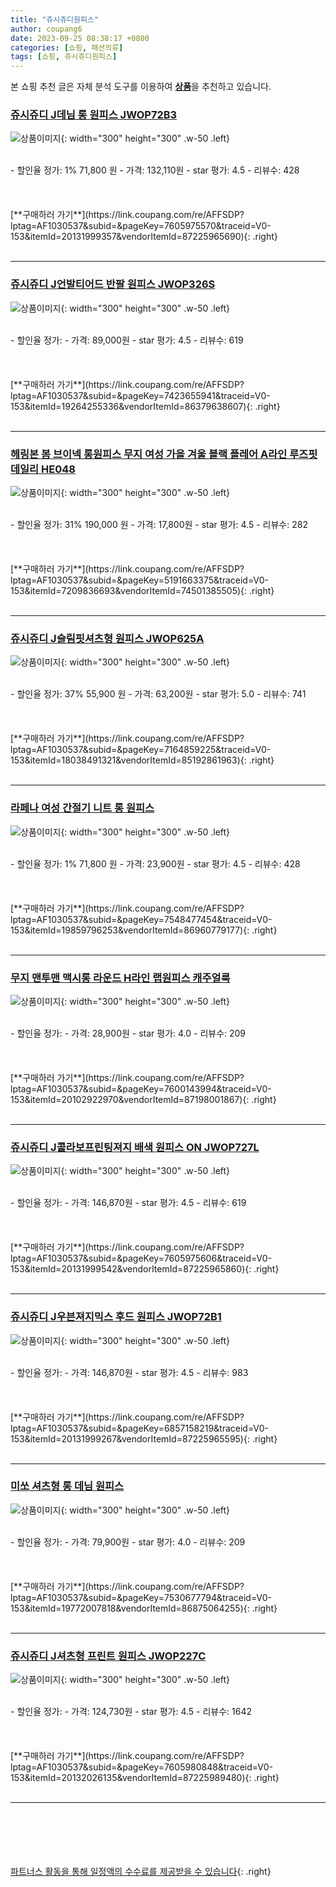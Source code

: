 ```yaml
---
title: "쥬시쥬디원피스"
author: coupang6
date: 2023-09-25 08:38:17 +0800
categories: [쇼핑, 패션의류]
tags: [쇼핑, 쥬시쥬디원피스]
---
```


본 쇼핑 추천 글은 자체 분석 도구를 이용하여 [**상품**](https://link.coupang.com/a/bao1ui)을 추천하고 있습니다.

### [쥬시쥬디 J데님 롱 원피스 JWOP72B3](https://link.coupang.com/re/AFFSDP?lptag=AF1030537&subid=&pageKey=7605975570&traceid=V0-153&itemId=20131999357&vendorItemId=87225965690)

![상품이미지](https://thumbnail9.coupangcdn.com/thumbnails/remote/230x230ex/image/rs_quotation_api/uuoy585k/d2a7a331bea64c25b98bfdfb9a42647c.jpg){: width="300" height="300" .w-50 .left}


<br>
- 할인율 정가: 1%  71,800   원
- 가격: 132,110원
- star 평가: 4.5
- 리뷰수: 428
<br>
<br>
<br>
<br>
[**구매하러 가기**](https://link.coupang.com/re/AFFSDP?lptag=AF1030537&subid=&pageKey=7605975570&traceid=V0-153&itemId=20131999357&vendorItemId=87225965690){: .right}
<br>
<br>

---

### [쥬시쥬디 J언발티어드 반팔 원피스 JWOP326S](https://link.coupang.com/re/AFFSDP?lptag=AF1030537&subid=&pageKey=7423655941&traceid=V0-153&itemId=19264255336&vendorItemId=86379638607)

![상품이미지](https://thumbnail6.coupangcdn.com/thumbnails/remote/230x230ex/image/retail/images/2023/06/25/17/3/3ea28380-a3c7-46d2-aa68-4d9ee14c747a.jpg){: width="300" height="300" .w-50 .left}


<br>
- 할인율 정가: 
- 가격: 89,000원
- star 평가: 4.5
- 리뷰수: 619
<br>
<br>
<br>
<br>
[**구매하러 가기**](https://link.coupang.com/re/AFFSDP?lptag=AF1030537&subid=&pageKey=7423655941&traceid=V0-153&itemId=19264255336&vendorItemId=86379638607){: .right}
<br>
<br>

---

### [헤링본 봄 브이넥 롱원피스 무지 여성 가을 겨울 블랙 플레어 A라인 루즈핏 데일리 HE048](https://link.coupang.com/re/AFFSDP?lptag=AF1030537&subid=&pageKey=5191663375&traceid=V0-153&itemId=7209836693&vendorItemId=74501385505)

![상품이미지](https://thumbnail9.coupangcdn.com/thumbnails/remote/230x230ex/image/vendor_inventory/b5c8/865333dc125afd04edea54a578fb3ad881c6343219f50e0287315c466c7f.jpg){: width="300" height="300" .w-50 .left}


<br>
- 할인율 정가: 31%  190,000   원
- 가격: 17,800원
- star 평가: 4.5
- 리뷰수: 282
<br>
<br>
<br>
<br>
[**구매하러 가기**](https://link.coupang.com/re/AFFSDP?lptag=AF1030537&subid=&pageKey=5191663375&traceid=V0-153&itemId=7209836693&vendorItemId=74501385505){: .right}
<br>
<br>

---

### [쥬시쥬디 J슬림핏셔츠형 원피스 JWOP625A](https://link.coupang.com/re/AFFSDP?lptag=AF1030537&subid=&pageKey=7164859225&traceid=V0-153&itemId=18038491321&vendorItemId=85192861963)

![상품이미지](https://thumbnail8.coupangcdn.com/thumbnails/remote/230x230ex/image/rs_quotation_api/r9ylwfuf/acb468c832a44827963218824f95ea39.jpg){: width="300" height="300" .w-50 .left}


<br>
- 할인율 정가: 37%  55,900   원
- 가격: 63,200원
- star 평가: 5.0
- 리뷰수: 741
<br>
<br>
<br>
<br>
[**구매하러 가기**](https://link.coupang.com/re/AFFSDP?lptag=AF1030537&subid=&pageKey=7164859225&traceid=V0-153&itemId=18038491321&vendorItemId=85192861963){: .right}
<br>
<br>

---

### [라페나 여성 간절기 니트 롱 원피스](https://link.coupang.com/re/AFFSDP?lptag=AF1030537&subid=&pageKey=7548477454&traceid=V0-153&itemId=19859796253&vendorItemId=86960779177)

![상품이미지](https://thumbnail8.coupangcdn.com/thumbnails/remote/230x230ex/image/vendor_inventory/0365/a275372854e39b110ec0cd1a247b3d395d5d160d1cd01d3f62db01a4d201.jpg){: width="300" height="300" .w-50 .left}


<br>
- 할인율 정가: 1%  71,800   원
- 가격: 23,900원
- star 평가: 4.5
- 리뷰수: 428
<br>
<br>
<br>
<br>
[**구매하러 가기**](https://link.coupang.com/re/AFFSDP?lptag=AF1030537&subid=&pageKey=7548477454&traceid=V0-153&itemId=19859796253&vendorItemId=86960779177){: .right}
<br>
<br>

---

### [무지 맨투맨 맥시롱 라운드 H라인 랩원피스 캐주얼룩](https://link.coupang.com/re/AFFSDP?lptag=AF1030537&subid=&pageKey=7600143994&traceid=V0-153&itemId=20102922970&vendorItemId=87198001867)

![상품이미지](https://thumbnail6.coupangcdn.com/thumbnails/remote/230x230ex/image/vendor_inventory/51bd/47552570c910721cda8d472e131f3296e548bd52e5a4c6b8f6e142036e64.jpg){: width="300" height="300" .w-50 .left}


<br>
- 할인율 정가: 
- 가격: 28,900원
- star 평가: 4.0
- 리뷰수: 209
<br>
<br>
<br>
<br>
[**구매하러 가기**](https://link.coupang.com/re/AFFSDP?lptag=AF1030537&subid=&pageKey=7600143994&traceid=V0-153&itemId=20102922970&vendorItemId=87198001867){: .right}
<br>
<br>

---

### [쥬시쥬디 J콜라보프린팅져지 배색 원피스 ON JWOP727L](https://link.coupang.com/re/AFFSDP?lptag=AF1030537&subid=&pageKey=7605975606&traceid=V0-153&itemId=20131999542&vendorItemId=87225965860)

![상품이미지](https://thumbnail7.coupangcdn.com/thumbnails/remote/230x230ex/image/rs_quotation_api/tz1bpyyn/8ca66610fb974ecb81ed5b7fff6b2615.jpg){: width="300" height="300" .w-50 .left}


<br>
- 할인율 정가: 
- 가격: 146,870원
- star 평가: 4.5
- 리뷰수: 619
<br>
<br>
<br>
<br>
[**구매하러 가기**](https://link.coupang.com/re/AFFSDP?lptag=AF1030537&subid=&pageKey=7605975606&traceid=V0-153&itemId=20131999542&vendorItemId=87225965860){: .right}
<br>
<br>

---

### [쥬시쥬디 J우븐져지믹스 후드 원피스 JWOP72B1](https://link.coupang.com/re/AFFSDP?lptag=AF1030537&subid=&pageKey=6857158219&traceid=V0-153&itemId=20131999267&vendorItemId=87225965595)

![상품이미지](https://thumbnail9.coupangcdn.com/thumbnails/remote/230x230ex/image/rs_quotation_api/ctcln2gy/f1ed11950bb94b359712ef74a5fd34f9.jpg){: width="300" height="300" .w-50 .left}


<br>
- 할인율 정가: 
- 가격: 146,870원
- star 평가: 4.5
- 리뷰수: 983
<br>
<br>
<br>
<br>
[**구매하러 가기**](https://link.coupang.com/re/AFFSDP?lptag=AF1030537&subid=&pageKey=6857158219&traceid=V0-153&itemId=20131999267&vendorItemId=87225965595){: .right}
<br>
<br>

---

### [미쏘 셔츠형 롱 데님 원피스](https://link.coupang.com/re/AFFSDP?lptag=AF1030537&subid=&pageKey=7530677794&traceid=V0-153&itemId=19772007818&vendorItemId=86875064255)

![상품이미지](https://thumbnail8.coupangcdn.com/thumbnails/remote/230x230ex/image/rs_quotation_api/bc0deiu9/53aba2bf422e4b67880df84e59b0c136.jpg){: width="300" height="300" .w-50 .left}


<br>
- 할인율 정가: 
- 가격: 79,900원
- star 평가: 4.0
- 리뷰수: 209
<br>
<br>
<br>
<br>
[**구매하러 가기**](https://link.coupang.com/re/AFFSDP?lptag=AF1030537&subid=&pageKey=7530677794&traceid=V0-153&itemId=19772007818&vendorItemId=86875064255){: .right}
<br>
<br>

---

### [쥬시쥬디 J셔츠형 프린트 원피스 JWOP227C](https://link.coupang.com/re/AFFSDP?lptag=AF1030537&subid=&pageKey=7605980848&traceid=V0-153&itemId=20132026135&vendorItemId=87225989480)

![상품이미지](https://thumbnail8.coupangcdn.com/thumbnails/remote/230x230ex/image/retail/images/2023/09/18/15/4/581d445b-9983-4d4b-b14e-0c76fe564ed5.jpg){: width="300" height="300" .w-50 .left}


<br>
- 할인율 정가: 
- 가격: 124,730원
- star 평가: 4.5
- 리뷰수: 1642
<br>
<br>
<br>
<br>
[**구매하러 가기**](https://link.coupang.com/re/AFFSDP?lptag=AF1030537&subid=&pageKey=7605980848&traceid=V0-153&itemId=20132026135&vendorItemId=87225989480){: .right}
<br>
<br>

---
<br><br><br><br><br> [파트너스 활동을 통해 일정액의 수수료를 제공받을 수 있습니다](https://link.coupang.com/a/bao1ui){: .right}